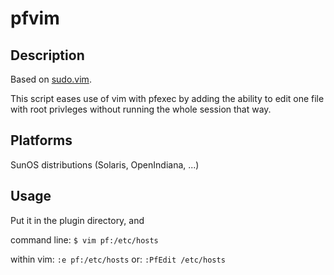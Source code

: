 **pfvim**
=========

Description
-----------

Based on [sudo.vim](https://github.com/vim-scripts/sudo.vim).

This script eases use of vim with pfexec by adding the ability to
edit one file with root privleges without running the whole
session that way.

Platforms
---------

SunOS distributions (Solaris, OpenIndiana, ...)

Usage
-----

Put it in the plugin directory, and

command line: `$ vim pf:/etc/hosts`

  within vim: `:e pf:/etc/hosts`
          or: `:PfEdit /etc/hosts`

